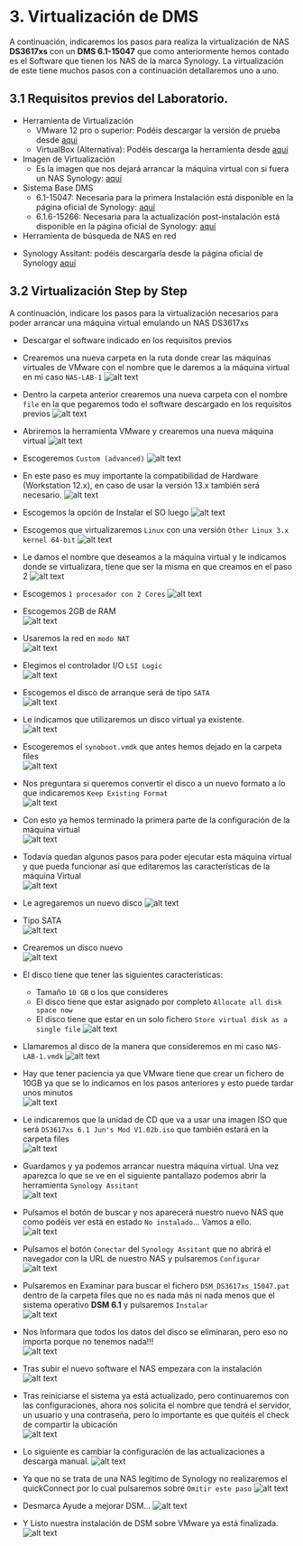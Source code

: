 # 3. Virtualización de DMS

A continuación, indicaremos los pasos para realiza la virtualización de NAS **DS3617xs** con un **DMS 6.1-15047** que como anteriormente hemos contado es el Software que tienen los NAS de la marca Synology. La virtualización de este tiene muchos pasos con a continuación detallaremos uno a uno.

## 3.1 Requisitos previos del Laboratorio.

+ Herramienta de Virtualización
	- VMware 12 pro o superior: Podéis descargar la versión de prueba desde [aqui](https://my.vmware.com/en/web/vmware/info/slug/desktop_end_user_computing/vmware_workstation_pro/14_0)
	- VirtualBox (Alternativa): Podéis descarga la herramienta desde [aquí](https://www.virtualbox.org/wiki/Downloads)
+ Imagen de Virtualización
	- Es la imagen que nos dejará arrancar la máquina virtual con si fuera un NAS Synology: [aquí](https://mega.nz/#F!yQpw0YTI!DQqIzUCG2RbBtQ6YieScWg!HA4wSIpI)
+ Sistema Base DMS
	- 6.1-15047: Necesaria para la primera Instalación está disponible en la página oficial de Synology: [aquí](https://archive.synology.com/download/DSM/release/6.1/15047/)
	- 6.1.6-15266: Necesaria para la actualización post-instalación está disponible en la página oficial de Synology: [aquí](https://archive.synology.com/download/DSM/release/6.1.6/15266/)
+ Herramienta de búsqueda de NAS en red
 - Synology Assitant: podéis descargarla desde la página oficial de Synology [aquí](https://www.synology.com/es-es/support/download/DS3617xs#utilities)

## 3.2 Virtualización Step by Step

A continuación, indicare los pasos para la virtualización necesarios para poder arrancar una máquina virtual emulando un NAS DS3617xs

+ Descargar el software indicado en los requisitos previos

+ Crearemos una nueva carpeta en la ruta donde crear las máquinas virtuales de VMware con el nombre que le daremos a la máquina virtual en mi caso `NAS-LAB-1`
	![alt text](/DSM-Virtual/images/paso1.jpg)

+ Dentro la carpeta anterior crearemos una nueva carpeta con el nombre `file` en la que pegaremos todo el software descargado en los requisitos previos
	![alt text](/DSM-Virtual/images/paso2.jpg)

+ Abriremos la herramienta VMware y crearemos una nueva máquina virtual
	![alt text](/DSM-Virtual/images/paso3.jpg)

+ Escogeremos `Custom (advanced)`
	![alt text](/DSM-Virtual/images/paso4.jpg)

+ En este paso es muy importante la compatibilidad de Hardware (Workstation 12.x), en caso de usar la versión 13.x también será necesario.
	![alt text](/DSM-Virtual/images/paso5.jpg)

+ Escogemos la opción de Instalar el SO luego
	![alt text](/DSM-Virtual/images/paso6.jpg)

+ Escogemos que virtualizaremos `Linux` con una versión `Other Linux 3.x kernel 64-bit`
	![alt text](/DSM-Virtual/images/paso7.jpg)

+ Le damos el nombre que deseamos a la máquina virtual y le indicamos donde se virtualizara, tiene que ser la misma en que creamos en el paso 2
	![alt text](/DSM-Virtual/images/paso8.jpg)

+ Escogemos `1 procesador con 2 Cores`
	![alt text](/DSM-Virtual/images/paso9.jpg)

+ Escogemos 2GB de RAM  
    ![alt text](/DSM-Virtual/images/paso10.jpg)

+ Usaremos la red en `modo NAT`  
	![alt text](/DSM-Virtual/images/paso11.jpg)

+ Elegimos el controlador I/O `LSI Logic`  
	![alt text](/DSM-Virtual/images/paso12.jpg)

+ Escogemos el disco de arranque será de tipo `SATA`  
	![alt text](/DSM-Virtual/images/paso13.jpg)

+ Le indicamos que utilizaremos un disco virtual ya existente.  
	![alt text](/DSM-Virtual/images/paso14.jpg)

+ Escogeremos el `synoboot.vmdk` que antes hemos dejado en la carpeta files  
	![alt text](/DSM-Virtual/images/paso15.jpg)

+ Nos preguntara si queremos convertir el disco a un nuevo formato a lo que indicaremos `Keep Existing Format`  
	![alt text](/DSM-Virtual/images/paso16.jpg)

+ Con esto ya hemos terminado la primera parte de la configuración de la máquina virtual  
	![alt text](/DSM-Virtual/images/paso17.jpg)

+ Todavía quedan algunos pasos para poder ejecutar esta máquina virtual y que pueda funcionar así que editaremos las características de la máquina Virtual  
	![alt text](/DSM-Virtual/images/paso18.jpg)

+ Le agregaremos un nuevo disco
	![alt text](/DSM-Virtual/images/paso19.jpg)

+ Tipo SATA  
	![alt text](/DSM-Virtual/images/paso20.jpg)

+ Crearemos un disco nuevo  
	![alt text](/DSM-Virtual/images/paso21.jpg)

+ El disco tiene que tener las siguientes características: 
	- Tamaño `10 GB` o los que consideres
	- El disco tiene que estar asignado por completo `Allocate all disk space now`
	- El disco tiene que estar en un solo fichero `Store virtual disk as a single file`
	![alt text](/DSM-Virtual/images/paso22.jpg)

+ Llamaremos al disco de la manera que consideremos en mi caso `NAS-LAB-1.vmdk` 
	![alt text](/DSM-Virtual/images/paso23.jpg)

+ Hay que tener paciencia ya que VMware tiene que crear un fichero de 10GB ya que se lo indicamos en los pasos anteriores y esto puede tardar unos minutos  
	![alt text](/DSM-Virtual/images/paso24.jpg)

+ Le indicaremos que la unidad de CD que va a usar una imagen ISO que será `DS3617xs 6.1 Jun's Mod V1.02b.iso` que también estará en la carpeta files  
	![alt text](/DSM-Virtual/images/paso25.jpg)

+ Guardamos y ya podemos arrancar nuestra máquina virtual. Una vez aparezca lo que se ve en el siguiente pantallazo podemos abrir la herramienta `Synology Assitant`   
	![alt text](/DSM-Virtual/images/paso27.jpg)

+ Pulsamos el botón de buscar y nos aparecerá nuestro nuevo NAS que como podéis ver está en estado `No instalado`... Vamos a ello.  
	![alt text](/DSM-Virtual/images/paso28.jpg)

+ Pulsamos el botón `Conectar` del `Synology Assitant` que no abrirá el navegador con la URL de nuestro NAS y pulsaremos `Configurar`  
	![alt text](/DSM-Virtual/images/paso29.jpg)

+ Pulsaremos en Examinar para buscar el fichero `DSM_DS3617xs_15047.pat` dentro de la carpeta files que no es nada más ni nada menos que el sistema operativo **DSM 6.1** y pulsaremos `Instalar`  
	![alt text](/DSM-Virtual/images/paso30.jpg)

+ Nos Informara que todos los datos del disco se eliminaran, pero eso no importa porque no tenemos nada!!!  
	![alt text](/DSM-Virtual/images/paso31.jpg)

+ Tras subir el nuevo software el NAS empezara con la instalación
	![alt text](/DSM-Virtual/images/paso32.1.jpg)

+ Tras reiniciarse el sistema ya está actualizado, pero continuaremos con las configuraciones, ahora nos solicita el nombre que tendrá el servidor, un usuario y una contraseña, pero lo importante es que quitéis el check de compartir la ubicación  
	![alt text](/DSM-Virtual/images/paso34.jpg)

+ Lo siguiente es cambiar la configuración de las actualizaciones a descarga manual.
	![alt text](/DSM-Virtual/images/paso35.jpg)

+ Ya que no se trata de una NAS legítimo de Synology no realizaremos el quickConnect por lo cual pulsaremos sobre `Omitir este paso`
	![alt text](/DSM-Virtual/images/paso36.jpg)

+ Desmarca Ayude a mejorar DSM...
	![alt text](/DSM-Virtual/images/paso37.jpg)

+ Y Listo nuestra instalación de DSM sobre VMware ya está finalizada.
	![alt text](/DSM-Virtual/images/paso38.jpg)
